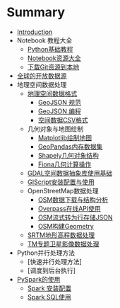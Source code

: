 # Summary

* [Introduction](README.md)
* Notebook 教程大全
    * [Python基础教程](doc/pystart_catalog.md)
    * [Notebook资源大全](git_list.md)
    * [下载Git资源到本地](git_get.md)
* [全球的开放数据源](doc/opendatasource.md)
* 地理空间数据处理
    * [地理空间数据格式](doc/geoformat.md)
        * [GeoJSON 规范](doc/geojson.md)
        * [GeoJSON 编程](doc/pygeojson.md)
        * [空间数据CSV格式](doc/geocsv.md)
    * 几何对象与地图绘制
        * [Matplotlib绘制地图](doc/mpl_basemap.md)
        * [GeoPandas内存数据集](doc/geoagebra.md)
        * [Shapely几何对象结构](doc/shapely.md)
        * [Fiona几何计算操作](doc/fiona.md)
    * [GDAL空间数据抽象库使用基础](doc/gdal-geometry.md)
    * [GIScript安装配置与使用](doc/giscript_quicksart.md)
    * OpenStreetMap数据处理
        * [OSM数据下载与结构分析](doc/osm-discovery.md)
        * [Overpass在线API使用](doc/osm-overpass-node.md)
        * [OSM流式转为行存储JSON](doc/osm-extract2json.md)
        * [OSM构建Geometry](doc/osm-spark.md)
    * [SRTM地形高程数据处理](doc/srtm_usgs.md)
    * [TM专题卫星影像数据处理](doc/tm_basic.md)    
* Python并行处理方法
    * [快速并行处理方法]
    * [调度到后台执行]
* [PySpark的使用](doc/spark.md)
    * [Spark 安装配置](doc/sparksetup.md)
    * [Spark SQL使用](doc/pysparksql.md)

